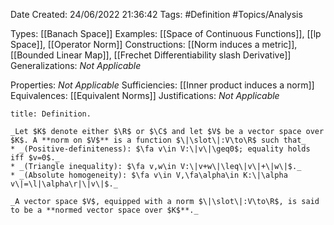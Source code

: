 <div class="topSpace"></div>

Date Created: 24/06/2022 21:36:42
Tags: #Definition #Topics/Analysis

Types: [[Banach Space]]
Examples: [[Space of Continuous Functions]], [[lp Space]], [[Operator Norm]]
Constructions: [[Norm induces a metric]], [[Bounded Linear Map]], [[Frechet Differentiability slash Derivative]]
Generalizations: _Not Applicable_

Properties: _Not Applicable_
Sufficiencies: [[Inner product induces a norm]]
Equivalences: [[Equivalent Norms]]
Justifications: _Not Applicable_

``` ad-Definition
title: Definition.

_Let $K$ denote either $\R$ or $\C$ and let $V$ be a vector space over $K$. A **norm on $V$** is a function $\|\slot\|:V\to\R$ such that_
* _(Positive-definiteness): $\fa v\in V:\|v\|\geq0$; equality holds iff $v=0$._
* _(Triangle inequality): $\fa v,w\in V:\|v+w\|\leq\|v\|+\|w\|$._
* _(Absolute homogeneity): $\fa v\in V,\fa\alpha\in K:\|\alpha v\|=\l|\alpha\r|\|v\|$._

_A vector space $V$, equipped with a norm $\|\slot\|:V\to\R$, is said to be a **normed vector space over $K$**._

```
